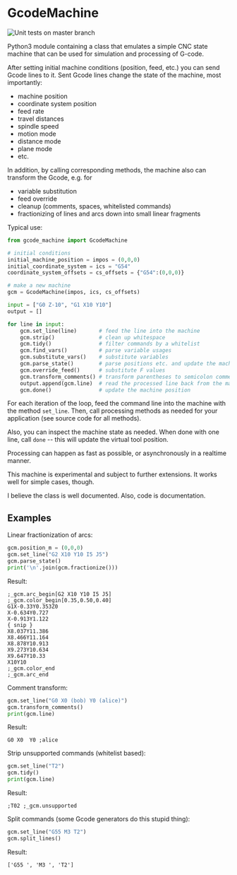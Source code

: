 # GcodeMachine

![Unit tests on master branch](https://github.com/michaelfranzl/gcode_machine/actions/workflows/test.yml/badge.svg?branch=master)

Python3 module containing a class that emulates a simple CNC state machine
that can be used for simulation and processing of G-code.

After setting initial machine conditions (position, feed, etc.)
you can send Gcode lines to it. Sent Gcode lines change the state
of the machine, most importantly:

* machine position
* coordinate system position
* feed rate
* travel distances
* spindle speed
* motion mode
* distance mode
* plane mode
* etc.

In addition, by calling corresponding methods, the machine also can
transform the Gcode, e.g. for

* variable substitution
* feed override
* cleanup (comments, spaces, whitelisted commands)
* fractionizing of lines and arcs down into small linear fragments


Typical use:

```python
from gcode_machine import GcodeMachine

# initial conditions
initial_machine_position = impos = (0,0,0)
initial_coordinate_system = ics = "G54"
coordinate_system_offsets = cs_offsets = {"G54":(0,0,0)}

# make a new machine
gcm = GcodeMachine(impos, ics, cs_offsets)

input = ["G0 Z-10", "G1 X10 Y10"]
output = []

for line in input:
    gcm.set_line(line)       # feed the line into the machine
    gcm.strip()              # clean up whitespace
    gcm.tidy()               # filter commands by a whitelist
    gcm.find_vars()          # parse variable usages
    gcm.substitute_vars()    # substitute variables
    gcm.parse_state()        # parse positions etc. and update the machine state
    gcm.override_feed()      # substitute F values
    gcm.transform_comments() # transform parentheses to semicolon comments
    output.append(gcm.line)  # read the processed line back from the machine
    gcm.done()               # update the machine position
```

For each iteration of the loop, feed the command line
into the machine with the method `set_line`. Then, call processing
methods as needed for your application (see source code for all methods).

Also, you can inspect the machine state as needed.
When done with one line, call `done` -- this will update the virtual tool position.

Processing can happen as fast as possible, or asynchronously in a realtime manner.

This machine is experimental and subject to further extensions. It works well for simple cases, though.

I believe the class is well documented. Also, code is documentation.


## Examples

Linear fractionization of arcs:

```python
gcm.position_m = (0,0,0)
gcm.set_line("G2 X10 Y10 I5 J5")
gcm.parse_state()
print('\n'.join(gcm.fractionize()))
```

Result:

```gcode
;_gcm.arc_begin[G2 X10 Y10 I5 J5]
;_gcm.color_begin[0.35,0.50,0.40]
G1X-0.33Y0.353Z0
X-0.634Y0.727
X-0.913Y1.122
{ snip }
X8.037Y11.386
X8.466Y11.164
X8.878Y10.913
X9.273Y10.634
X9.647Y10.33
X10Y10
;_gcm.color_end
;_gcm.arc_end
```

Comment transform:

```python
gcm.set_line("G0 X0 (bob) Y0 (alice)")
gcm.transform_comments()
print(gcm.line)
```

Result:

```gcode
G0 X0  Y0 ;alice
```


Strip unsupported commands (whitelist based):

```python
gcm.set_line("T2")
gcm.tidy()
print(gcm.line)
```

Result:

```gcode
;T02 ;_gcm.unsupported
```


Split commands (some Gcode generators do this stupid thing):

```python
gcm.set_line("G55 M3 T2")
gcm.split_lines()
```

Result:

```gcode
['G55 ', 'M3 ', 'T2']
```
